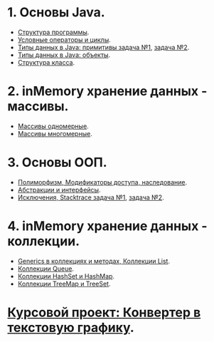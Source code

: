 # 1. Основы Java.
- [Структура программы](https://github.com/Rik137/HomeWork1/blob/main/README.md).
- [Условные операторы и циклы]().
- [Типы данных в Java: примитивы задача №1](https://github.com/Rik137/HomeWork4), [задача №2](https://github.com/Rik137/HomeWork4a/tree/master).
- [Типы данных в Java: объекты]().
- [Структура класса]().
# 2. inMemory хранение данных - массивы.
- [Массивы одномерные](https://github.com/Rik137/HomeWork6/tree/master).
- [Массивы многомерные](https://github.com/Rik137/lesson8).
# 3. Основы ООП.
- [Полиморфизм, Модификаторы доступа, наследование](https://github.com/Rik137/HomeWork8/tree/master).
- [Абстракции и интерфейсы](https://github.com/Rik137/HomeWork9a/tree/master).
- [Исключения, Stacktrace задача №1](https://github.com/Rik137/lesson12), [задача №2](https://github.com/Rik137/HomeWork10a/tree/master).
# 4. inMemory хранение данных - коллекции.
- [Generics в коллекциях и методах, Коллекции List](https://github.com/Rik137/HomeWork11/tree/master).
- [Коллекции Queue](https://github.com/Rik137/HomeWork12/tree/master).
- [Коллекции HashSet и HashMap](https://github.com/Rik137/HomeWork13/tree/master).
- [Коллекции TreeMap и TreeSet]().
# [Курсовой проект: Конвертер в текстовую графику]().


